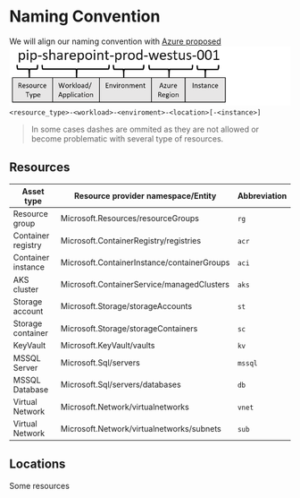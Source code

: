 # Naming Convention

We will align our naming convention with [Azure proposed](https://docs.microsoft.com/en-us/azure/cloud-adoption-framework/ready/azure-best-practices/resource-abbreviations)
![naming_convention.png](naming_convention.png)
`<resource_type>-<workload>-<enviroment>-<location>[-<instance>]`

> In some cases dashes are ommited as they are not allowed or become problematic with several type of resources.

## Resources

| Asset type         | Resource provider namespace/Entity          | Abbreviation |
|--------------------|---------------------------------------------|--------------|
| Resource group     | Microsoft.Resources/resourceGroups          | `rg`         |
| Container registry | Microsoft.ContainerRegistry/registries      | `acr`        |
| Container instance | Microsoft.ContainerInstance/containerGroups | `aci`        |
| AKS cluster        | Microsoft.ContainerService/managedClusters  | `aks`        |
| Storage account    | Microsoft.Storage/storageAccounts           | `st`         |
| Storage container  | Microsoft.Storage/storageContainers         | `sc`         | 
| KeyVault           | Microsoft.KeyVault/vaults                   | `kv`         | 
| MSSQL Server       | Microsoft.Sql/servers                       | `mssql`      |
| MSSQL Database     | Microsoft.Sql/servers/databases             | `db`         |
| Virtual Network    | Microsoft.Network/virtualnetworks           | `vnet`       |
| Virtual Network    | Microsoft.Network/virtualnetworks/subnets   | `sub`        |


## Locations
Some resources 